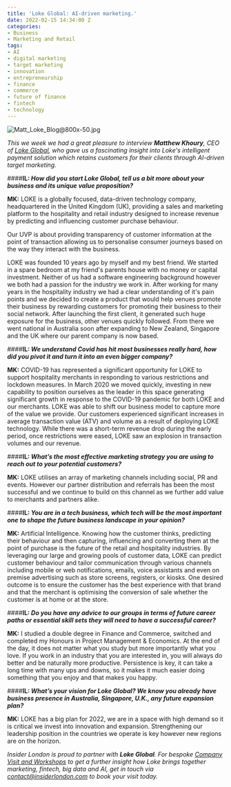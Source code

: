 ```yaml
---
title: 'Loke Global: AI-driven marketing.'
date: 2022-02-15 14:34:00 Z
categories:
- Business
- Marketing and Retail
tags:
- AI
- digital marketing
- target marketing
- innovation
- entrepreneurship
- finance
- commerce
- future of finance
- fintech
- technology
---
```


![Matt_Loke_Blog@800x-50.jpg](/uploads/Matt_Loke_Blog@800x-50.jpg)

*This we week we had a great pleasure to 
interview **Matthew Khoury**, CEO of [Loke Global](https://loke.global/), who gave us a fascinating insight into Loke's intelligent payment solution which retains customers for their clients through AI-driven target marketing.*


####**IL: *How did you start Loke Global, tell us a bit more about your business and its unique value proposition?***

**MK:** LOKE is a globally focused, data-driven technology company, headquartered in the United Kingdom (UK), providing a sales and marketing platform to the hospitality and retail industry designed to increase revenue by predicting and influencing customer purchase behaviour. 

Our UVP is about providing transparency of customer information at the point of transaction allowing us to personalise consumer journeys based on the way they interact with the business. 

LOKE was founded 10 years ago by myself and my best friend. We started in a spare bedroom at my friend's parents house with no money or capital investment. Neither of us had a software engineering background however we both had a passion for the industry we work in. After working for many years in the hospitality industry we had a clear understanding of it's pain points and we decided to create a product that would help venues promote their business by rewarding customers for promoting their business to their social network. After launching the first client, it generated such huge exposure for the business, other venues quickly followed. From there we went national in Australia soon after expanding to New Zealand, Singapore and the UK where our parent company is now based.

####**IL: *We understand Covid has hit most businesses really hard, how did you pivot it and turn it into an even bigger company?***

**MK:** COVID-19 has represented a significant opportunity for LOKE to support hospitality merchants in responding to various restrictions and lockdown measures.
In March 2020 we moved quickly, investing in new capability to position ourselves as the leader in this space generating significant growth in response to the COVID-19 pandemic for both LOKE and our merchants. LOKE was able to shift our business model to capture more of the value we provide. Our customers experienced significant increases in average transaction value (ATV) and volume as a result of deploying LOKE technology. While there was a short-term revenue drop during the early period, once restrictions were eased, LOKE saw an explosion in transaction volumes and our revenue. 

####**IL: *What’s the most effective marketing strategy you are using to reach out to your potential customers?***

**MK:** LOKE utilises an array of marketing channels including social, PR and events. However our partner distribution and referrals has been the most successful and we continue to build on this channel as we further add value to merchants and partners alike. 

####**IL: *You are in a tech business, which tech will be the most important one to shape the future business landscape in your opinion?***

**MK:** Artificial Intelligence. Knowing how the customer thinks, predicting their behaviour and then capturing, influencing and converting them at the point of purchase is the future of the retail and hospitality industries. By leveraging our large and growing pools of customer data, LOKE can predict customer behaviour and tailor communication through various channels including mobile or web notifications, emails, voice assistants and even on premise advertising such as store screens, registers, or kiosks.
One desired outcome is to ensure the customer has the best experience with that brand and that the merchant is optimising the conversion of sale whether the customer is at home or at the store. 

####**IL: *Do you have any advice to our groups in terms of future career paths or essential skill sets they will need to have a successful career?***

**MK:** I studied a double degree in Finance and Commerce, switched and completed my Honours in Project Management & Economics. At the end of the day, it does not matter what you study but more importantly what you love. If you work in an industry that you are interested in, you will always do better and be naturally more productive. Persistence is key, it can take a long time with many ups and downs, so it makes it much easier doing something that you enjoy and that makes you happy. 

####**IL: *What’s your vision for Loke Global? We know you already have business presence in Australia, Singapore, U.K., any future expansion plan?***

**MK:** LOKE has a big plan for 2022, we are in a space with high demand so it is critical we invest into innovation and expansion. Strengthening our leadership position in the countries we operate is key however new regions are on the horizon. 

*Insider London is proud to partner with **Loke Global**. For bespoke [Company Visit and Workshops](https://www.insiderlondon.com/london/company-visits/) to get a further insight how Loke brings together marketing, fintech, big data and AI, get in touch via <a href="mailto:contact@insiderlondon.com">contact@insiderlondon.com</a> to book your visit today.*
